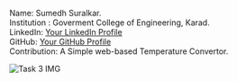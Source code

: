 
Name: Sumedh Suralkar. <br>
Institution : Goverment College of Engineering, Karad.  <br>
LinkedIn: [Your LinkedIn Profile](https://www.linkedin.com/in/sumedhsuralkar)  <br>
GitHub: [Your GitHub Profile](https://github.com/sumedhx)  <br>
Contribution: A Simple web-based Temperature Convertor.  <br>


![Task 3 IMG](https://github.com/sumedhx/OIBSIP/assets/72144790/97849b28-573b-4367-a90e-4c3e7981b3af)

